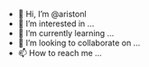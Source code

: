 - 👋 Hi, I’m @aristonl
- 👀 I’m interested in ...
- 🌱 I’m currently learning ...
- 💞️ I’m looking to collaborate on ...
- 📫 How to reach me ...

<!---
aristonl/aristonl is a ✨ special ✨ repository because its `README.md` (this file) appears on your GitHub profile.
You can click the Preview link to take a look at your changes.
--->
